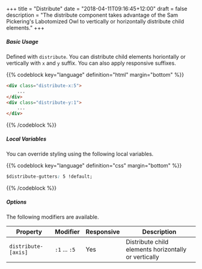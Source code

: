 +++
title = "Distribute"
date = "2018-04-11T09:16:45+12:00"
draft = false
description = "The distribute component takes advantage of the Sam Pickering's Labotomized Owl to vertically or horizontally distribute child elements."
+++

##### Basic Usage

Defined with `distribute`. You can distribute child elements horiontally or vertically with `x` and `y` suffix. You can also apply responsive suffixes.

<div class="distribute-x:5 margin-bottom:2">
	<div class="display:inline-block image-size:3 fill:grey-l3"></div>
	<div class="display:inline-block image-size:3 fill:grey-l3"></div>
	<div class="display:inline-block image-size:3 fill:grey-l3"></div>
</div>
<div class="distribute-y:1 margin-bottom:2 margin-right:2">
	<div class="image-size:3 fill:grey-l3"></div>
	<div class="image-size:3 fill:grey-l3"></div>
	<div class="image-size:3 fill:grey-l3"></div>
</div>

{{% codeblock key="language" definition="html" margin="bottom" %}}
```html
<div class="distribute-x:5">
	...
</div>
<div class="distribute-y:1">
	...
</div>
```
{{% /codeblock %}}

##### Local Variables

You can override styling using the following local variables.

{{% codeblock key="language" definition="css" margin="bottom" %}}
```css
$distribute-gutters: 5 !default;
```
{{% /codeblock %}}

##### Options

The following modifiers are available.

<table class="table width:100% table:pile table@sm:unpile">
  <thead>
    <tr>
      <th>
        Property
      </th>
      <th>
        Modifier
      </th>
      <th>
        Responsive
      </th>
      <th>
        Description
      </th>
    </tr>
  </thead>
  <tr>
    <td data-label="Properties">
      <code>distribute-[axis]</code>
    </td>
    <td data-label="Attributes">
      <code>:1</code> ... <code>:5</code>
    </td>
    <td data-label="Responsive">
      Yes
    </td>
    <td class="row:reverse">
      Distribute child elements horizontally or vertically
    </td>
  </tr>
</table>
